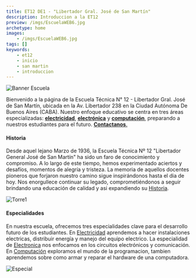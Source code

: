 ```yaml
---
title: ET12 DE1 - "Libertador Gral. José de San Martín"
description: Introduccion a la ET12
preview: /imgs/EscuelaWEB6.jpg
archetype: home
images:
    - /imgs/EscuelaWEB6.jpg
tags: []
keywords:
    - et12
    - inicio
    - san martin
    - introduccion
---
```


![Banner Escuela](/imgs/EscuelaWEB6.jpg)

Bienvenido a la página de la Escuela Técnica N° 12 - Libertador Gral. José de San Martín, ubicada en la Av. Libertador 238 en la Ciudad Autónoma De Buenos Aires (CABA). Nuestro enfoque educativo se centra en tres áreas especializadas: [**electricidad**](./especialidades/electricidad.md), [**electrónica**](./especialidades/electronica.md) y [**computación**](./especialidades/computacion.md), preparando a nuestros estudiantes para el futuro. [**Contactanos**.](Contacto/_index.md)

#### Historia

Desde aquel lejano Marzo de 1936, la Escuela Técnica Nº 12 "Libertador General José de San Martín" ha sido un faro de conocimiento y compromiso. A lo largo de este tiempo, hemos experimentado aciertos y desafíos, momentos de alegría y tristeza. La memoria de aquellos docentes pioneros que forjaron nuestro camino sigue inspirándonos hasta el dia de hoy. Nos enorgullece continuar su legado, comprometiéndonos a seguir brindando una educación de calidad y asi expandiendo su [Historia](Historia/_index.md).

![Torre1](/imgs/Torre1.png)

#### Especialidades

En nuestra escuela, ofrecemos tres especialidades clave para el desarrollo futuro de los estudiantes. En [Electricidad](especialidades/electricidad.md) aprendemos a hacer instalaciones electricas, distribuir energía y manejo del equipo electrico. La especialidad de [Electronica](especialidades/electronica.md) nos enfocamos en los circuitos electrónicos y comunicación. En [Computación](especialidades/computacion.md) exploramos el mundo de la programacion, tambien aprendemos sobre como armar y reparar el hardware de una computadora.


![Especial](/imgs/Especialidades.png)
